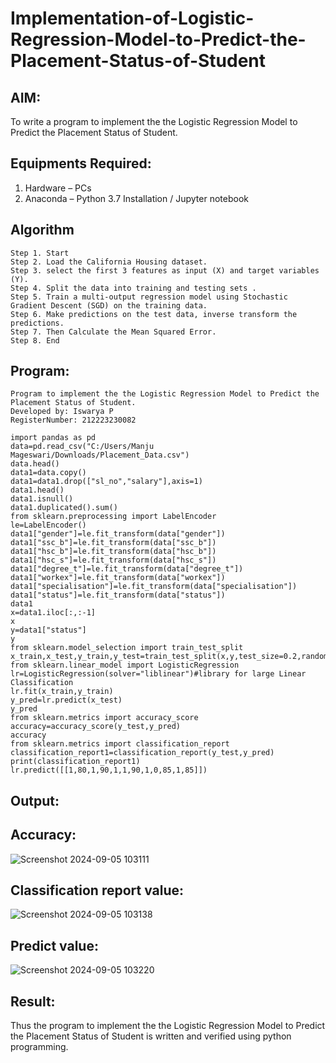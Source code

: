 # Implementation-of-Logistic-Regression-Model-to-Predict-the-Placement-Status-of-Student

## AIM:
To write a program to implement the the Logistic Regression Model to Predict the Placement Status of Student.

## Equipments Required:
1. Hardware – PCs
2. Anaconda – Python 3.7 Installation / Jupyter notebook

## Algorithm
```
Step 1. Start
Step 2. Load the California Housing dataset.
Step 3. select the first 3 features as input (X) and target variables (Y).
Step 4. Split the data into training and testing sets .
Step 5. Train a multi-output regression model using Stochastic Gradient Descent (SGD) on the training data.
Step 6. Make predictions on the test data, inverse transform the predictions.
Step 7. Then Calculate the Mean Squared Error.
Step 8. End
```
## Program:
```
Program to implement the the Logistic Regression Model to Predict the Placement Status of Student.
Developed by: Iswarya P
RegisterNumber: 212223230082
```
```
import pandas as pd
data=pd.read_csv("C:/Users/Manju Mageswari/Downloads/Placement_Data.csv")
data.head()
data1=data.copy()
data1=data1.drop(["sl_no","salary"],axis=1)
data1.head()
data1.isnull()
data1.duplicated().sum()
from sklearn.preprocessing import LabelEncoder
le=LabelEncoder()
data1["gender"]=le.fit_transform(data["gender"])
data1["ssc_b"]=le.fit_transform(data["ssc_b"])
data1["hsc_b"]=le.fit_transform(data["hsc_b"])
data1["hsc_s"]=le.fit_transform(data["hsc_s"])
data1["degree_t"]=le.fit_transform(data["degree_t"])
data1["workex"]=le.fit_transform(data["workex"])
data1["specialisation"]=le.fit_transform(data["specialisation"])
data1["status"]=le.fit_transform(data["status"])
data1
x=data1.iloc[:,:-1]
x
y=data1["status"]
y
from sklearn.model_selection import train_test_split
x_train,x_test,y_train,y_test=train_test_split(x,y,test_size=0.2,random_state=0)
from sklearn.linear_model import LogisticRegression
lr=LogisticRegression(solver="liblinear")#library for large Linear Classification
lr.fit(x_train,y_train)
y_pred=lr.predict(x_test)
y_pred
from sklearn.metrics import accuracy_score
accuracy=accuracy_score(y_test,y_pred)
accuracy
from sklearn.metrics import classification_report
classification_report1=classification_report(y_test,y_pred)
print(classification_report1)
lr.predict([[1,80,1,90,1,1,90,1,0,85,1,85]])

```

## Output:
## Accuracy:
![Screenshot 2024-09-05 103111](https://github.com/user-attachments/assets/ff5ab1da-b0e1-4dec-bc1b-a921b88d412c)

## Classification report value:
![Screenshot 2024-09-05 103138](https://github.com/user-attachments/assets/5444e1de-0272-4bf9-b924-6c1cbb152ca4)

## Predict value: 
![Screenshot 2024-09-05 103220](https://github.com/user-attachments/assets/019cd29c-d967-402a-b900-17aa812f2090)




## Result:
Thus the program to implement the the Logistic Regression Model to Predict the Placement Status of Student is written and verified using python programming.
